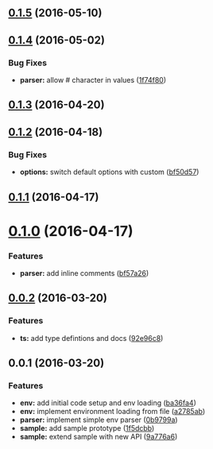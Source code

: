 <a name="0.1.5"></a>
## [0.1.5](https://github.com/MarcScheib/aurelia-environment/compare/0.1.4...v0.1.5) (2016-05-10)




<a name="0.1.4"></a>
## [0.1.4](https://github.com/MarcScheib/aurelia-environment/compare/0.1.3...v0.1.4) (2016-05-02)


### Bug Fixes

* **parser:** allow # character in values ([1f74f80](https://github.com/MarcScheib/aurelia-environment/commit/1f74f80))



<a name="0.1.3"></a>
## [0.1.3](https://github.com/MarcScheib/aurelia-environment/compare/0.1.2...v0.1.3) (2016-04-20)




<a name="0.1.2"></a>
## [0.1.2](https://github.com/MarcScheib/aurelia-environment/compare/0.1.1...v0.1.2) (2016-04-18)


### Bug Fixes

* **options:** switch default options with custom ([bf50d57](https://github.com/MarcScheib/aurelia-environment/commit/bf50d57))



<a name="0.1.1"></a>
## [0.1.1](https://github.com/MarcScheib/aurelia-environment/compare/0.1.0...v0.1.1) (2016-04-17)




<a name="0.1.0"></a>
# [0.1.0](https://github.com/MarcScheib/aurelia-environment/compare/0.0.2...v0.1.0) (2016-04-17)


### Features

* **parser:** add inline comments ([bf57a26](https://github.com/MarcScheib/aurelia-environment/commit/bf57a26))



<a name="0.0.2"></a>
## [0.0.2](https://github.com/MarcScheib/aurelia-environment/compare/0.0.1...v0.0.2) (2016-03-20)


### Features

* **ts:** add type defintions and docs ([92e96c8](https://github.com/MarcScheib/aurelia-environment/commit/92e96c8))



<a name="0.0.1"></a>
## 0.0.1 (2016-03-20)


### Features

* **env:** add initial code setup and env loading ([ba36fa4](https://github.com/MarcScheib/aurelia-environment/commit/ba36fa4))
* **env:** implement environment loading from file ([a2785ab](https://github.com/MarcScheib/aurelia-environment/commit/a2785ab))
* **parser:** implement simple env parser ([0b9799a](https://github.com/MarcScheib/aurelia-environment/commit/0b9799a))
* **sample:** add sample prototype ([1f5dcbb](https://github.com/MarcScheib/aurelia-environment/commit/1f5dcbb))
* **sample:** extend sample with new API ([9a776a6](https://github.com/MarcScheib/aurelia-environment/commit/9a776a6))




